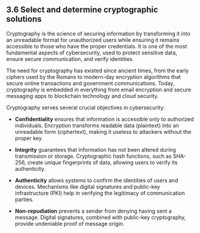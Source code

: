 ## 3.6 Select and determine cryptographic solutions ##

Cryptography is the science of securing information by transforming it into an unreadable format for unauthorized users while ensuring it remains accessible to those who have the proper credentials. It is one of the most fundamental aspects of cybersecurity, used to protect sensitive data, ensure secure communication, and verify identities.

The need for cryptography has existed since ancient times, from the early ciphers used by the Romans to modern-day encryption algorithms that secure online transactions and government communications. Today, cryptography is embedded in everything from email encryption and secure messaging apps to blockchain technology and cloud security.

Cryptography serves several crucial objectives in cybersecurity:

- **Confidentiality** ensures that information is accessible only to authorized individuals. Encryption transforms readable data (plaintext) into an unreadable form (ciphertext), making it useless to attackers without the proper key.

- **Integrity** guarantees that information has not been altered during transmission or storage. Cryptographic hash functions, such as SHA-256, create unique fingerprints of data, allowing users to verify its authenticity.

- **Authenticity** allows systems to confirm the identities of users and devices. Mechanisms like digital signatures and public-key infrastructure (PKI) help in verifying the legitimacy of communication parties.

- **Non-repudiation** prevents a sender from denying having sent a message. Digital signatures, combined with public-key cryptography, provide undeniable proof of message origin.

